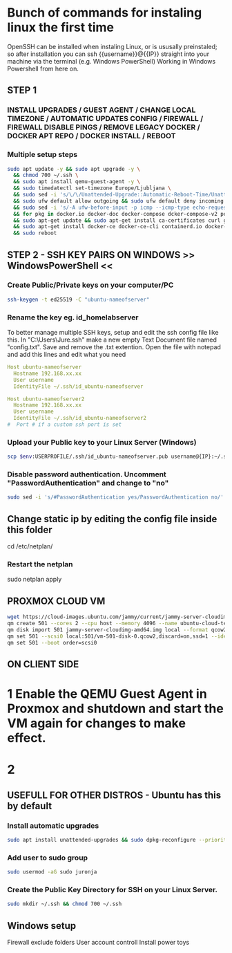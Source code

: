 # Bunch of commands for instaling linux the first time

OpenSSH can be installed when instaling Linux, or is ususally preinstaled; so after installation you can ssh {{username}}@{{IP}} straight into your machine via the terminal (e.g. Windows PowerShell)
Working in Windows Powershell from here on.

## STEP 1
### INSTALL UPGRADES / GUEST AGENT / CHANGE LOCAL TIMEZONE / AUTOMATIC UPDATES CONFIG / FIREWALL / FIREWALL DISABLE PINGS / REMOVE LEGACY DOCKER / DOCKER APT REPO / DOCKER INSTALL / REBOOT

### Multiple setup steps
```bash
sudo apt update -y && sudo apt upgrade -y \
  && chmod 700 ~/.ssh \
  && sudo apt install qemu-guest-agent -y \
  && sudo timedatectl set-timezone Europe/Ljubljana \
  && sudo sed -i 's/\/\/Unattended-Upgrade::Automatic-Reboot-Time/Unattended-Upgrade::Automatic-Reboot-Time/' /etc/apt/apt.conf.d/50unattended-upgrades \
  && sudo ufw default allow outgoing && sudo ufw default deny incoming && sudo ufw allow 22 && sudo ufw enable \
  && sudo sed -i 's/-A ufw-before-input -p icmp --icmp-type echo-request -j ACCEPT/-A ufw-before-input -p icmp --icmp-type echo-request -j DROP/' /etc/ufw/before.rules \
  && for pkg in docker.io docker-doc docker-compose dcker-compose-v2 podman-docker containerd runc; do sudo apt-get remove $pkg; done \
  && sudo apt-get update && sudo apt-get install ca-certificates curl gnupg && sudo install -m 0755 -d /etc/apt/keyrings && curl -fsSL https://download.docker.com/linux/ubuntu/gpg | sudo gpg --dearmor -o /etc/apt/keyrings/docker.gpg && sudo chmod a+r /etc/apt/keyrings/docker.gpg && echo "deb [arch="$(dpkg --print-architecture)" signed-by=/etc/apt/keyrings/docker.gpg] https://download.docker.com/linux/ubuntu "$(. /etc/os-release && echo "$VERSION_CODENAME")" stable" | sudo tee /etc/apt/sources.list.d/docker.list > /dev/null && sudo apt-get update \
  && sudo apt-get install docker-ce docker-ce-cli containerd.io docker-buildx-plugin docker-compose-plugin -y && sudo docker run hello-world \
  && sudo reboot

```

## STEP 2 - SSH KEY PAIRS ON WINDOWS >> WindowsPowerShell <<
### Create Public/Private keys on your computer/PC 
```bash
ssh-keygen -t ed25519 -C "ubuntu-nameofserver"

```
### Rename the key eg. id_homelabserver

To better manage multiple SSH keys, setup and edit the ssh config file like this.
In "C:\Users\Jure\.ssh\" make a new empty Text Document file named "config.txt". Save and remove the .txt extention.
Open the file with notepad and add this lines and edit what you need
```yaml
Host ubuntu-nameofserver
  Hostname 192.168.xx.xx
  User username
  IdentityFile ~/.ssh/id_ubuntu-nameofserver

Host ubuntu-nameofserver2
  Hostname 192.168.xx.xx
  User username
  IdentityFile ~/.ssh/id_ubuntu-nameofserver2
#  Port # if a custom ssh port is set

```

### Upload your Public key to your Linux Server (Windows)
```bash
scp $env:USERPROFILE/.ssh/id_ubuntu-nameofserver.pub username@{IP}:~/.ssh/authorized_keys

```
### Disable password authentication. Uncomment "PasswordAuthentication" and change to "no"
```bash
sudo sed -i 's/#PasswordAuthentication yes/PasswordAuthentication no/' /etc/ssh/sshd_config && sudo sed -i 's/#AddressFamily any/AddressFamily inet/' /etc/ssh/sshd_config && sudo systemctl restart ssh

```
## Change static ip by editing the config file inside this folder 

cd /etc/netplan/

### Restart the netplan

sudo netplan apply

## PROXMOX CLOUD VM

```bash
wget https://cloud-images.ubuntu.com/jammy/current/jammy-server-cloudimg-amd64.img
qm create 501 --cores 2 --cpu host --memory 4096 --name ubuntu-cloud-template --scsihw virtio-scsi-pci --net0 virtio,bridge=vmbr0,firewall=1 --serial0 socket --vga serial0 --ipconfig0 ip=dhcp,ip6=dhcp --agent enabled=1 --onboot 1
qm disk import 501 jammy-server-cloudimg-amd64.img local --format qcow2
qm set 501 --scsi0 local:501/vm-501-disk-0.qcow2,discard=on,ssd=1 --ide2 local:cloudinit && qm disk resize 501 scsi0 32G
qm set 501 --boot order=scsi0

```

## ON CLIENT SIDE
# 1 Enable the QEMU Guest Agent in Proxmox and shutdown and start the VM again for changes to make effect.
# 2 


## USEFULL FOR OTHER DISTROS - Ubuntu has this by default

### Install automatic upgrades
```bash
sudo apt install unattended-upgrades && sudo dpkg-reconfigure --priority=low unattended-upgrades
```

### Add user to sudo group
```bash
sudo usermod -aG sudo juronja
```

### Create the Public Key Directory for SSH on your Linux Server.
```bash
sudo mkdir ~/.ssh && chmod 700 ~/.ssh
```

## Windows setup ##
Firewall exclude folders
User account controll
Install power toys